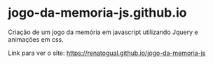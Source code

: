 # jogo-da-memoria-js.github.io
Criação de um jogo da memória em javascript utilizando Jquery e animações em css.

Link para ver o site: https://renatogual.github.io/jogo-da-memoria-js
